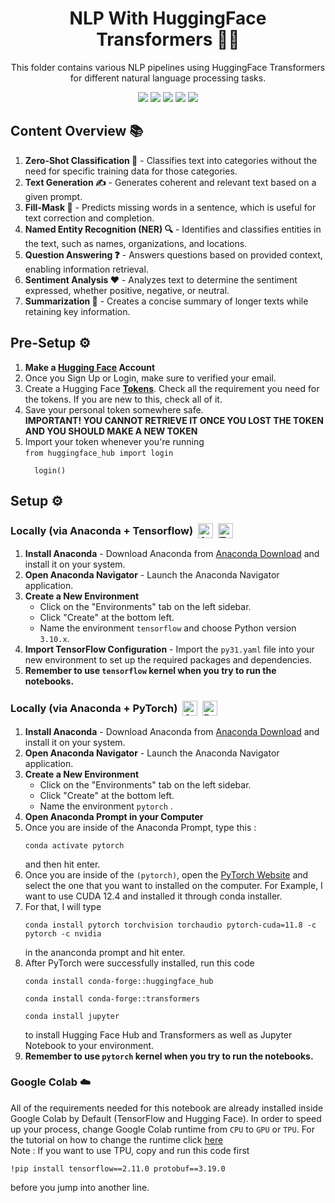 <h1 align="center"> NLP With HuggingFace Transformers 🤖✨ </h1>
<p align="center"> This folder contains various NLP pipelines using HuggingFace Transformers for different natural language processing tasks. </p>

<div align="center">
  <img src="https://img.shields.io/badge/python-3670A0?style=for-the-badge&logo=python&logoColor=ffdd54">
  <img src="https://img.shields.io/badge/jupyter-%23FA0F00.svg?style=for-the-badge&logo=jupyter&logoColor=white">
  <img src="https://img.shields.io/badge/Hugging%20Face-%23FFD21E?style=for-the-badge&logo=huggingface&logoColor=black">
  <img src="https://img.shields.io/badge/TensorFlow-%23FF6F00?style=for-the-badge&logo=tensorflow&logoColor=white">
  <img src="https://img.shields.io/badge/pytorch-%23EE4C2C?style=for-the-badge&logo=pytorch&logoColor=white">
</div>

<h2>Content Overview 📚</h2>
<ol>
  <li><strong>Zero-Shot Classification 🎯</strong> - Classifies text into categories without the need for specific training data for those categories.</li>
  <li><strong>Text Generation ✍️</strong> - Generates coherent and relevant text based on a given prompt.</li>
  <li><strong>Fill-Mask 📝</strong> - Predicts missing words in a sentence, which is useful for text correction and completion.</li>
  <li><strong>Named Entity Recognition (NER) 🔍</strong> - Identifies and classifies entities in the text, such as names, organizations, and locations.</li>
  <li><strong>Question Answering ❓</strong> - Answers questions based on provided context, enabling information retrieval.</li>
  <li><strong>Sentiment Analysis ❤️</strong> - Analyzes text to determine the sentiment expressed, whether positive, negative, or neutral.</li>
  <li><strong>Summarization 📄</strong> - Creates a concise summary of longer texts while retaining key information.</li>
</ol>

<h2>Pre-Setup ⚙️</h2>

<ol>
  <li><strong>Make a <a href="https://huggingface.co/login">Hugging Face</a> Account</strong> </li>
  <li>Once you Sign Up or Login, make sure to verified your email.</li>
  <li>Create a Hugging Face <strong><a href="https://huggingface.co/settings/tokens">Tokens</a></strong>. Check all the requirement you need for the tokens. If you are new to this, check all of it.</li>
  <li>Save your personal token somewhere safe. </br><strong>IMPORTANT! YOU CANNOT RETRIEVE IT ONCE YOU LOST THE TOKEN AND YOU SHOULD MAKE A NEW TOKEN</strong></li>
  <li>Import your token whenever you're running </br><code>from huggingface_hub import login</br>
  login()</code></li>
</ol>

<h2>Setup ⚙️</h2>

<h3>
  <div style="display: flex; align-items: center;">
    <span>Locally (via Anaconda + Tensorflow)</span>
        <a href="https://www.anaconda.com/">
            <img src="https://skillicons.dev/icons?i=anaconda" alt="Anaconda" style="height: 24px; margin-left: 8px;">
        </a>
        <a href="https://www.tensorflow.org/install/pip">
            <img src="https://skillicons.dev/icons?i=tensorflow" alt="Tensorflow" style="height: 24px; margin-left: 8px;">
        </a>
  </div>
</h3>

<ol>
  <li><strong>Install Anaconda</strong> - Download Anaconda from <a href="https://www.anaconda.com/download">Anaconda Download</a> and install it on your system.</li>
  <li><strong>Open Anaconda Navigator</strong> - Launch the Anaconda Navigator application.</li>
  <li><strong>Create a New Environment</strong>
    <ul>
      <li>Click on the "Environments" tab on the left sidebar.</li>
      <li>Click "Create" at the bottom left.</li>
      <li>Name the environment <code>tensorflow</code> and choose Python version <code>3.10.x</code>.</li>
    </ul>
  </li>
  <li><strong>Import TensorFlow Configuration</strong> - Import the <code>py31.yaml</code> file into your new environment to set up the required packages and dependencies.</li>
  <li><strong>Remember to use <code>tensorflow</code> kernel when you try to run the notebooks.</strong></li>
</ol>

<h3>
  <div style="display: flex; align-items: center;">
    <span>Locally (via Anaconda + PyTorch)</span>
        <a href="https://www.anaconda.com/">
            <img src="https://skillicons.dev/icons?i=anaconda" alt="Anaconda" style="height: 24px; margin-left: 8px;">
        </a>
        <a href="https://www.tensorflow.org/install/pip">
            <img src="https://skillicons.dev/icons?i=pytorch" alt="PyTorch" style="height: 24px; margin-left: 8px;">
        </a>
  </div>
</h3>

<ol>
  <li><strong>Install Anaconda</strong> - Download Anaconda from <a href="https://www.anaconda.com/download">Anaconda Download</a> and install it on your system.</li>
  <li><strong>Open Anaconda Navigator</strong> - Launch the Anaconda Navigator application.</li>
  <li><strong>Create a New Environment</strong>
    <ul>
      <li>Click on the "Environments" tab on the left sidebar.</li>
      <li>Click "Create" at the bottom left.</li>
      <li>Name the environment <code>pytorch</code> .</li>
    </ul>
  </li>
  <li><strong>Open Anaconda Prompt in your Computer</strong></li>
  <li>Once you are inside of the Anaconda Prompt, type this : <pre><code>conda activate pytorch</code></pre> and then hit enter.</li>
  <li>Once you are inside of the <code>(pytorch)</code>, open the <a href="https://pytorch.org/get-started/locally/">PyTorch Website</a> and select the one that you want to installed on the computer. For Example, I want to use CUDA 12.4 and installed it through conda installer.</li>
  <li>For that, I will type <pre><code>conda install pytorch torchvision torchaudio pytorch-cuda=11.8 -c pytorch -c nvidia</code></pre> in the ananconda prompt and hit enter.</li>
  <li>After PyTorch were successfully installed, run this code <pre><code>conda install conda-forge::huggingface_hub</code></pre>
  <pre><code>conda install conda-forge::transformers
</code></pre><pre><code>conda install jupyter
</code></pre>to install Hugging Face Hub and Transformers as well as Jupyter Notebook to your environment.
  </li>
  <li><strong>Remember to use <code>pytorch</code> kernel when you try to run the notebooks.</strong></li>
</ol>

<h3>Google Colab ☁️</h3>
<span>All of the requirements needed for this notebook are already installed inside Google Colab by Default (TensorFlow and Hugging Face). In order to speed up your process, change Google Colab runtime from <code>CPU</code> to <code>GPU</code> or <code>TPU</code>. For the tutorial on how to change the runtime click <a href="https://www.geeksforgeeks.org/how-to-use-google-colab/#:~:text=Change%20Runtime%20Environment%3A%20Click%20the%20%E2%80%9CRuntime%E2%80%9D%20dropdown%20menu.%20Select%20%E2%80%9CChange%20runtime%20type%E2%80%9D%20.%20Select%20python2%20or%203%20from%20the%20%E2%80%9CRuntime%20type%E2%80%9D%20dropdown%20menu.">here</a>

</br>
Note : If you want to use TPU, copy and run this code first <pre><code>!pip install tensorflow==2.11.0 protobuf==3.19.0
</code></pre>before you jump into another line.</span>

